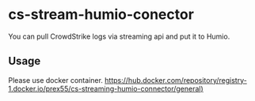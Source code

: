 # cs-stream-humio-conector

You can pull CrowdStrike logs via streaming api and put it to Humio.

## Usage
Please use docker container. 
[https://hub.docker.com/repository/registry-1.docker.io/prex55/cs-streaming-humio-connector/general)](https://hub.docker.com/repository/registry-1.docker.io/prex55/cs-streaming-humio-connector/general)
